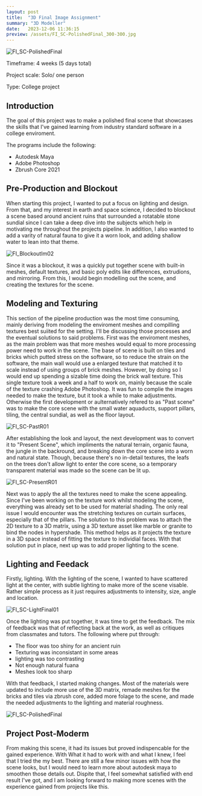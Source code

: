 ```yaml
---
layout: post
title:  "3D Final Image Assignment"
summary: "3D Modeller"
date:   2023-12-06 11:36:15
preview: /assets/FI_SC-PolishedFinal_300-300.jpg
---
```


![FI_SC-PolishedFinal](https://github.com/Jay1DS/Jay1DS.github.io/assets/174924644/244d32b5-d1ed-4b76-beb6-9681874308ae)

Timeframe: 4 weeks (5 days total)

Project scale: Solo/ one person

Type: College project

Introduction
--
The goal of this project was to make a polished final scene that showcases the skills that I've gained learning from industry standard software in a college enviroment.

The programs include the following:
* Autodesk Maya
* Adobe Photoshop
* Zbrush Core 2021


Pre-Production and Blockout
--
When starting this project, I wanted to put a focus on lighting and design. From that, and my interest in earth and space science, I decided to blockout a scene based around ancient ruins that surrounded a rotatable stone sundial since I can take a deep dive into the subjects which help in motivating me throughout the projects pipeline. In addition, I also wanted to add a varity of natural fauna to give it a worn look, and adding shallow water to lean into that theme. 

![FI_BlockoutIm02](https://github.com/Jay1DS/Jay1DS.github.io/assets/174924644/fabd5fe0-2c80-475e-95aa-ddcd13767526)

Since it was a blockout, it was a quickly put together scene with built-in meshes, default textures, and basic poly edits like differences, extrudions, and mirroring. From this, I would begin modelling out the scene, and creating the textures for the scene.

Modeling and Texturing
--
This section of the pipeline production was the most time consuming, mainly deriving from modeling the enviroment meshes and compilling textures best suiited for the setting. I'll be discussing those processes and the eventual solutions to said problems. First was the enviroment meshes, as the main problem was that more meshes would equal to more processing power need to work in the scene. The base of scene is built on tiles and bricks which putted stress on the software, so to reduce the strain on the software, the main wall would use a enlarged texture that matched it to scale instead of using groups of brick meshes. However, by doing so I would end up spending a sizable time doing the brick wall texture. This single texture took a week and a half to work on, mainly because the scale of the texture crashing Adobe Photoshop. It was fun to complie the images needed to make the texture, but it took a while to make adjustments. Otherwise the first development or aulternatively refered to as "Past scene" was to make the core scene with the small water aquaducts, support pillars, tiling, the central sundial, as well as the floor layout.

![FI_SC-PastR01](https://github.com/Jay1DS/Jay1DS.github.io/assets/174924644/5888d228-76a3-438c-87a7-fd7a8efc619c)

After establishing the look and layout, the next development was to convert it to "Present Scene", which impliments the natural terrain, organic fauna, the jungle in the backround, and breaking down the core scene into a worn and natural state. Though, because there's no in-detail textures, the leafs on the trees don't allow light to enter the core scene, so a temporary transparent material was made so the scene can be lit up.

![FI_SC-PresentR01](https://github.com/Jay1DS/Jay1DS.github.io/assets/174924644/c1fb50a8-db56-4dec-974f-126264d33021)

Next was to apply the all the textures need to make the scene appealing. Since I've been working on the texture work whilst modeling the scene, everything was already set to be used for material shading. The only real issue I would encounter was the stretching textures on curtain surfaces, especially that of the pillars. The solution to this problem was to attach the 2D texture to a 3D matrix, using a 3D texture asset like marble or granite to bind the nodes in hypershade. This method helps as it projects the texture in a 3D space instead of fitting the texture to individial faces. With that solution put in place, next up was to add proper lighting to the scene.

Lighting and Feedack
--

Firstly, lighting. With the lighting of the scene, I wanted to have scattered light at the center, with subtle lighting to make more of the scene visable. Rather simple process as it just requires adjustments to intensity, size, angle and location.

![FI_SC-LightFinal01](https://github.com/Jay1DS/Jay1DS.github.io/assets/174924644/12721737-81e0-4e69-b245-1ed342e6fde6)

Once the lighting was put together, it was time to get the feedback. The mix of feedback was that of reflecting back at the work, as well as critiques from classmates and tutors. The following where put through:
* The floor was too shiny for an ancient ruin
* Texturing was inconsistant in some areas
* lighting was too contrasting
* Not enough natural fuana
* Meshes look too sharp

With that feedback, I started making changes. Most of the materials were updated to include more use of the 3D matrix, remade meshes for the bricks and tiles via zbrush core, added more folage to the scene, and made the needed adjustments to the lighting and material roughness.

![FI_SC-PolishedFinal](https://github.com/Jay1DS/Jay1DS.github.io/assets/174924644/244d32b5-d1ed-4b76-beb6-9681874308ae)

Project Post-Moderm
--

From making this scene, it had its issues but proved indispencable for the gained experience. With What it had to work with and what I knew, I feel that I tried the my best. There are still a few minor issues with how the scene looks, but I would need to learn more about autodesk maya to smoothen those details out. Dispite that, I feel somewhat satisfied with end result I've got, and I am looking forward to making more scenes with the experience gained from projects like this. 
